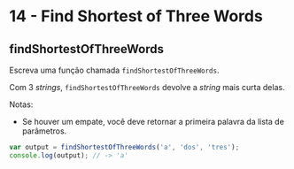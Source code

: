 # 14 - Find Shortest of Three Words

## findShortestOfThreeWords

Escreva uma função chamada `findShortestOfThreeWords`.

Com 3 _strings_, `findShortestOfThreeWords` devolve a _string_ mais curta delas.

Notas:

* Se houver um empate, você deve retornar a primeira palavra da lista de parâmetros.

```javascript
var output = findShortestOfThreeWords('a', 'dos', 'tres');
console.log(output); // -> 'a'
```

